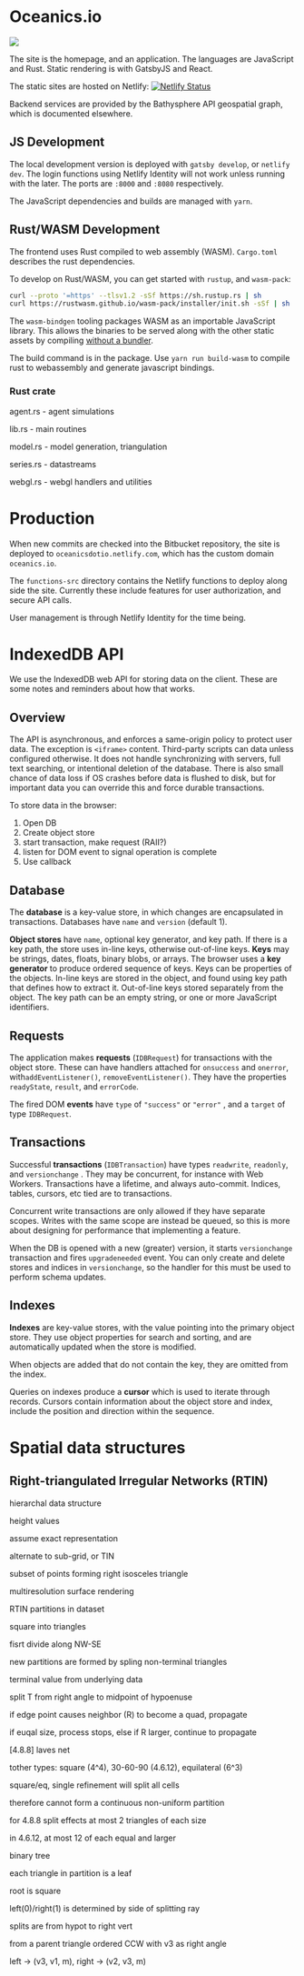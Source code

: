 # Oceanics.io

![](content/assets/dagan.png)



The site is the homepage, and an application. The languages are JavaScript and Rust. Static rendering is with GatsbyJS and React. 

The static sites are hosted on Netlify: [![Netlify Status](https://api.netlify.com/api/v1/badges/ad77195f-da0a-428f-ad2d-8dc5f45b3858/deploy-status)](https://app.netlify.com/sites/oceanicsdotio/deploys)

Backend services are provided by the Bathysphere API geospatial graph, which is documented elsewhere.




## JS Development

The local development version is deployed with `gatsby develop`, or `netlify dev`. The login functions using Netlify Identity will not work unless running with the later. The ports are `:8000` and `:8080` respectively.

The JavaScript dependencies and builds are managed with `yarn`. 



## Rust/WASM Development

The frontend uses Rust compiled to web assembly (WASM). `Cargo.toml` describes the rust dependencies.

To develop on Rust/WASM, you can get started with `rustup`, and `wasm-pack`:

```bash
curl --proto '=https' --tlsv1.2 -sSf https://sh.rustup.rs | sh
curl https://rustwasm.github.io/wasm-pack/installer/init.sh -sSf | sh
```

The `wasm-bindgen` tooling packages WASM as an importable JavaScript library. This allows the binaries to be served along with the other static assets by compiling [without a bundler](https://github.com/rustwasm/wasm-bindgen/tree/master/examples/without-a-bundler).

The build command is in the package. Use `yarn run build-wasm` to compile rust to webassembly and generate javascript bindings.



### Rust crate

agent.rs - agent simulations

lib.rs - main routines

model.rs - model generation, triangulation

series.rs - datastreams

webgl.rs - webgl handlers and utilities



# Production

When new commits are checked into the Bitbucket repository, the site is deployed to `oceanicsdotio.netlify.com`, which has the custom domain `oceanics.io`.

The `functions-src` directory contains the Netlify functions to deploy along side the site. Currently these include features for user authorization, and secure API calls.

User management is through Netlify Identity for the time being.  



# IndexedDB API

We use the IndexedDB web API for storing data on the client. These are some notes and reminders about how that works.



## Overview

The API is asynchronous, and enforces a same-origin policy to protect user data. The exception is `<iframe>` content. Third-party scripts can data unless configured otherwise. It does not handle synchronizing with servers, full text searching, or intentional deletion of the database. There is also small chance of data loss if OS crashes before data is flushed to disk, but for important data you can override this and force durable transactions.

To store data in the browser:

1. Open DB
2. Create object store
3. start transaction, make request (RAII?)
4. listen for DOM event to signal operation is complete
5. Use callback



## Database

The **database** is a key-value store, in which changes are encapsulated in transactions. Databases have `name` and `version` (default 1).

**Object stores** have `name`, optional key generator, and key path. If there is a key path, the store uses in-line keys, otherwise out-of-line keys. **Keys** may be strings, dates, floats, binary blobs, or arrays. The browser uses a **key generator** to produce ordered sequence of keys. Keys can be properties of the objects. In-line keys are stored in the object, and found using key path that defines how to extract it. Out-of-line keys stored separately from the object. The key path can be an empty string, or one or more JavaScript identifiers. 



## Requests

The application makes **requests** (`IDBRequest`) for transactions with the object store. These can have handlers attached for `onsuccess` and `onerror`, with`addEventListener()`, `removeEventListener()`. They have the properties `readyState`, `result`, and `errorCode`.

The fired DOM **events** have `type` of `"success"` or `"error"` , and a `target`  of type `IDBRequest`.



## Transactions

Successful **transactions** (`IDBTransaction`) have types `readwrite`, `readonly`, and `versionchange` . They may be concurrent, for instance with Web Workers. Transactions have a lifetime, and always auto-commit. Indices, tables, cursors, etc tied are to transactions.

Concurrent write transactions are only allowed if they have separate scopes. Writes with the same scope are instead be queued, so this is more about designing for performance that implementing a feature. 

When the DB is opened with a new (greater) version, it starts `versionchange` transaction and fires `upgradeneeded` event. You can only create and delete stores and indices in `versionchange`, so the handler for this must be used to perform schema updates.



## Indexes 

**Indexes** are key-value stores, with the value pointing into the primary object store. They use object properties for search and sorting, and are automatically updated when the store is modified. 

When objects are added that do not contain the key, they are omitted from the index. 

Queries on indexes produce a **cursor** which is used to iterate through records. Cursors contain information about the object store and index, include the position and direction within the sequence.









# Spatial data structures

## Right-triangulated Irregular Networks (RTIN)



hierarchal data structure

height values

assume exact representation





alternate to sub-grid, or TIN

subset of points forming right isosceles triangle

multiresolution surface rendering



RTIN partitions in dataset



square into triangles



fisrt divide along NW-SE

new partitions are formed by spling non-terminal triangles

terminal value from underlying data

split T from right angle to midpoint of hypoenuse

if edge point causes neighbor (R) to become a quad, propagate 

if euqal size, process stops, else if R larger, continue to propagate



[4.8.8] laves net

tother types: square (4^4), 30-60-90 (4.6.12), equilateral (6^3)

square/eq, single refinement will split all cells

therefore cannot form a continuous non-uniform partition

for 4.8.8 split effects at most 2 triangles of each size

in 4.6.12, at most 12 of each equal and larger



binary tree

each triangle in partition is a leaf

root is square

left(0)/right(1) is determined by side of splitting ray

splits are from hypot to right vert



from a parent triangle ordered CCW with v3 as right angle

left -> (v3, v1, m), right -> (v2, v3, m)





